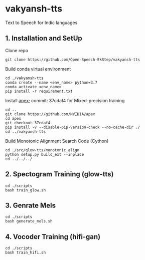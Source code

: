# vakyansh-tts
Text to Speech for Indic languages

## 1. Installation and SetUp

Clone repo
```
git clone https://github.com/Open-Speech-EkStep/vakyansh-tts
```
Build conda virtual environment
```
cd ./vakyansh-tts
conda create --name <env_name> python=3.7
conda activate <env_name>
pip install -r requirement.txt
```
Install [apex](https://github.com/NVIDIA/apex); commit: 37cdaf4 for Mixed-precision training
```
cd ..
git clone https://github.com/NVIDIA/apex
cd apex
git checkout 37cdaf4
pip install -v --disable-pip-version-check --no-cache-dir ./
cd ../vakyansh-tts
```
Build Monotonic Alignment Search Code (Cython)
```
cd ./src/glow-tts/monotonic_align
python setup.py build_ext --inplace
cd ../../../
```

## 2. Spectogram Training (glow-tts)

```
cd ./scripts
bash train_glow.sh
```
## 3. Genrate Mels

```
cd ./scripts
bash generate_mels.sh
```
## 4. Vocoder Training (hifi-gan)

```
cd ./scripts
bash train_hifi.sh
```
